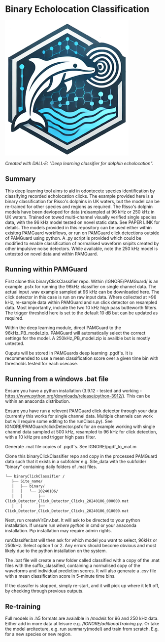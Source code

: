 # Binary Echolocation Classification

![image](logo.png)

*Created with DALL·E: "Deep learning classifier for dolphin echolocation".*

## Summary
This deep learning tool aims to aid in odontocete species identification by classifying recorded echolocation clicks. The example provided here is a binary classification for Risso's dolphins in UK waters, but the model can be re-trained for other species and regions as required. The Risso's dolphin models have been devloped for data (re)sampled at 96 kHz or 250 kHz in UK waters.  Trained on towed multi-channel visually verified single species data, with the 96 kHz model tested on novel static data. See PAPER LINK for details. The models provided in this repository can be used either within exisitng PAMGuard workflows, or run on PAMGuard click detections outside of PAMGuard using python. A .py script is provided which could be modified to enable classification of normalised waveform snipits created by other impulsive noise detectors. While available, note the 250 kHz model is untested on novel data and within PAMGuard.


## Running within PAMGuard
First clone this binaryClickClassifier repo. Within /IGNORE/PAMGuard/ is an example .psfx for running the 96kHz classifier on single channel data. The actual input .wav example sampled at 96 kHz can be downloaded here. The click detector in this case is run on raw input data. Where collected at >96 kHz, re-sample data within PAMGuard and run click detector on resampled data. Most importantly, include the two 10 kHz high pass butteworth filters. The trigger threshold here is set to the default 10 dB but can be updated as required.
 
Within the deep learning module, direct PAMGuard to the 96kHz_PB_model.zip. PAMGuard will automatically select the correct settings for the model. A 250kHz_PB_model.zip is availble but is mostly untested.
 
Ouputs will be stored in PAMGuards deep learning .pgdf's. It is recommended to use a mean classification score over a given time bin with thresholds tested for each usecase.
 
## Running from a windows .bat file
Ensure you have a python installation (3.9.12 - tested and working - https://www.python.org/downloads/release/python-3912/). This can be within an anaconda distribution. 
 
Ensure you have run a relevent PAMGuard click detector through your data (currently this works for single channel data. Multiple channels can work but will require some editing to the runClass.py). See IGNORE/PAMGuard/clickDetector.psfx for an example working with single channel data sampled at 500 kHz, resampled to 96 kHz for click detection, with a 10 kHz pre and trigger high pass filter.
 
Generate .mat file copies of .pgdf's. See IGNORE/pgdf_to_mat.m
 
Clone this binaryClickClassifier repo and copy in the processed PAMGuard data such that it exists in a subfolder e.g. Site_data with the subfolder "binary" containing daily folders of .mat files. 
 ```
 └── binaryClickClassifier /
    ├── Site_name/
    │   ├── binary/
    │   │   └── 20240106/
    │   │       ├── Click_Detector_Click_Detector_Clicks_20240106_000000.mat
    │   │       ├── Click_Detector_Click_Detector_Clicks_20240106_010000.mat
```

Next, run createVirEnv.bat. It will ask to be directed to your python installation. If unsure run *where python* in cmd or your anaconda installation. Pip installation may require admin rights. 
 
runClassifer.bat will then ask for which model you want to select, 96kHz or 250kHz. Select option 1 or 2. Any errors should become obvious and most likely due to the python installation on the system.
 
The .bat file will create a new folder called classified with a copy of the .mat files with the suffix_classified, containing a normalised copy of the waveforms and individual prediction scores. It will also generate a .csv file with a mean classification score in 5-minute time bins.
 
If the classifer is stopped, simply re-start, and it will pick up where it left off, by checking through previous outputs. 
 
## Re-training
Full models in .h5 formats are avaialble in */models* for 96 and 250 kHz data. Either add in more data at leisure e.g. */IGNORE/aditionalTraining.py*. Or take the model arcitecture, e.g. run summary(model) and train from scratch. E.g. for a new species or new region.   
